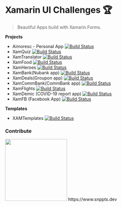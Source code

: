 

# Xamarin UI Challenges 🏆

> Beautiful Apps build with Xamarin.Forms.


**Projects**

- Aimoresc - Personal App  [![Build Status](https://img.shields.io/badge/-done-green.svg)](aimoresc.md)
- XamQuiz  [![Build Status](https://img.shields.io/badge/-in%20progress-blue.svg)](XamQuiz.md)
- XamTranslator  [![Build Status](https://img.shields.io/badge/-in%20progress-blue.svg)](XamTranslator.md)
- XamFood  [![Build Status](https://img.shields.io/badge/-in%20progress-blue.svg)](XamFood.md)
- XamHeroes [![Build Status](https://img.shields.io/badge/-in%20progress-blue.svg)](XAMHeros.md)
- XamBank(Nubank app) [![Build Status](https://img.shields.io/badge/-in%20progress-blue.svg)](XamBank.md)
- XamDeals(Groupon app) [![Build Status](https://img.shields.io/badge/-in%20progress-blue.svg)](XamDeals.md)
- XamCommBank(CommBank app) [![Build Status](https://img.shields.io/badge/-in%20progress-blue.svg)](XamCommBank.md)
- XamFlights [![Build Status](https://img.shields.io/badge/-in%20progress-blue.svg)](XamFlights.md)
- XamDemic (COVID-19 report app) [![Build Status](https://img.shields.io/badge/-in%20progress-blue.svg)](XamDemic.md)
- XamFB (Facebook App) [![Build Status](https://img.shields.io/badge/-in%20progress-blue.svg)](XamFB.md)


**Templates**
- XAMTemplates [![Build Status](https://img.shields.io/badge/-in%20progress-blue.svg)](XamFB.md)


### Contribute
<img src="https://www.snppts.dev/img/snppts-badge.jpg" width="200">
https://www.snppts.dev




